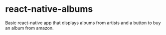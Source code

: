 # react-native-albums
Basic react-native app that displays albums from artists and a button to buy an album from amazon.
